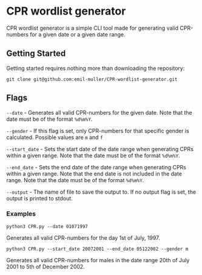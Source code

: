 # CPR wordlist generator

CPR wordlist generator is a simple CLI tool made for generating valid CPR-numbers for a given date or a given date range.

## Getting Started

Getting started requires nothing more than downloading the repository:
```
git clone git@github.com:emil-muller/CPR-wordlist-generator.git
```

## Flags
`--date` - Generates all valid CPR-numbers for the given date. Note that the date must be of the format `%d%m%Y`.

`--gender` - If this flag is set, only CPR-numbers for that specific gender is calculated. Possible values are `m` and `f`

`--start_date` - Sets the start date of the date range when generating CPRs within a given range. Note that the date must be of the format `%d%m%Y`.

`--end_date` - Sets the end date of the date range when generating CPRs within a given range. Note that the end date is not included in the date range. Note that the date must be of the format `%d%m%Y`.

`--output` - The name of file to save the output to. If no output flag is set, the output is printed to stdout.

### Examples
```
python3 CPR.py --date 01071997
```
Generates all valid CPR-numbers for the day 1st of July, 1997.

```
python3 CPR.py --start_date 20072001 --end_date 05122002 --gender m
```
Generates all valid CPR-numbers for males in the date range 20th of July 2001 to 5th of December 2002.
